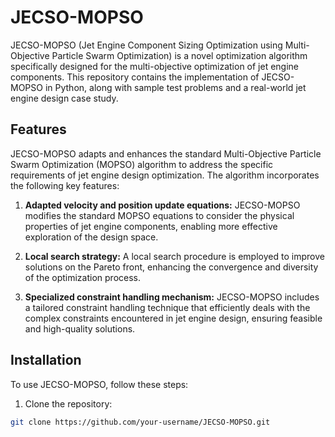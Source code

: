 # JECSO-MOPSO

JECSO-MOPSO (Jet Engine Component Sizing Optimization using Multi-Objective Particle Swarm Optimization) is a novel optimization algorithm specifically designed for the multi-objective optimization of jet engine components. This repository contains the implementation of JECSO-MOPSO in Python, along with sample test problems and a real-world jet engine design case study.

## Features

JECSO-MOPSO adapts and enhances the standard Multi-Objective Particle Swarm Optimization (MOPSO) algorithm to address the specific requirements of jet engine design optimization. The algorithm incorporates the following key features:

1. **Adapted velocity and position update equations:** JECSO-MOPSO modifies the standard MOPSO equations to consider the physical properties of jet engine components, enabling more effective exploration of the design space.

2. **Local search strategy:** A local search procedure is employed to improve solutions on the Pareto front, enhancing the convergence and diversity of the optimization process.

3. **Specialized constraint handling mechanism:** JECSO-MOPSO includes a tailored constraint handling technique that efficiently deals with the complex constraints encountered in jet engine design, ensuring feasible and high-quality solutions.

## Installation

To use JECSO-MOPSO, follow these steps:

1. Clone the repository:
  ```bash
  git clone https://github.com/your-username/JECSO-MOPSO.git
